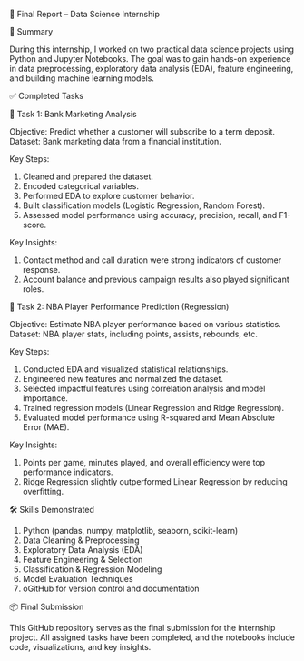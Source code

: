 📘 Final Report – Data Science Internship

🔎 Summary

During this internship, I worked on two practical data science projects using Python and Jupyter Notebooks.
The goal was to gain hands-on experience in data preprocessing, exploratory data analysis (EDA), feature engineering, and building machine learning models.

✅ Completed Tasks

📂 Task 1: Bank Marketing Analysis

Objective: Predict whether a customer will subscribe to a term deposit.
Dataset: Bank marketing data from a financial institution.

Key Steps:

1. Cleaned and prepared the dataset.
2. Encoded categorical variables.
3. Performed EDA to explore customer behavior.
4. Built classification models (Logistic Regression, Random Forest).
5. Assessed model performance using accuracy, precision, recall, and F1-score.

Key Insights:

1. Contact method and call duration were strong indicators of customer response.
2. Account balance and previous campaign results also played significant roles.

📂 Task 2: NBA Player Performance Prediction (Regression)

Objective: Estimate NBA player performance based on various statistics.
Dataset: NBA player stats, including points, assists, rebounds, etc.

Key Steps:

1. Conducted EDA and visualized statistical relationships.
2. Engineered new features and normalized the dataset.
3. Selected impactful features using correlation analysis and model importance.
4. Trained regression models (Linear Regression and Ridge Regression).
5. Evaluated model performance using R-squared and Mean Absolute Error (MAE).

Key Insights:

1. Points per game, minutes played, and overall efficiency were top performance indicators.
2. Ridge Regression slightly outperformed Linear Regression by reducing overfitting.

🛠️ Skills Demonstrated

1. Python (pandas, numpy, matplotlib, seaborn, scikit-learn)
2. Data Cleaning & Preprocessing
3. Exploratory Data Analysis (EDA)
4. Feature Engineering & Selection
5. Classification & Regression Modeling
6. Model Evaluation Techniques
7. oGitHub for version control and documentation

📦 Final Submission

This GitHub repository serves as the final submission for the internship project.
All assigned tasks have been completed, and the notebooks include code, visualizations, and key insights.
